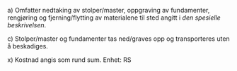 a) Omfatter nedtaking av stolper/master, oppgraving av fundamenter, rengjøring og fjerning/flytting av materialene til sted angitt i *den spesielle beskrivelsen*.

c) Stolper/master og fundamenter tas ned/graves opp og transporteres uten å beskadiges.

x) Kostnad angis som rund sum. Enhet: RS

